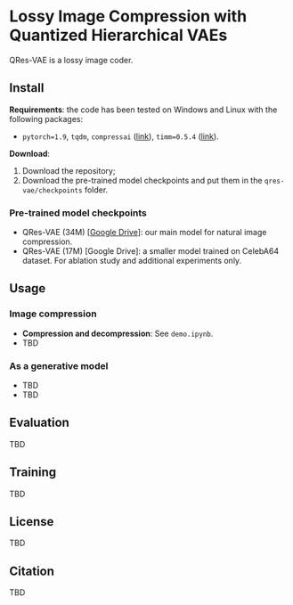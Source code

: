 # Lossy Image Compression with Quantized Hierarchical VAEs
QRes-VAE is a lossy image coder.

## Install
**Requirements**: the code has been tested on Windows and Linux with the following packages:
- `pytorch=1.9`, `tqdm`, `compressai` ([link](https://github.com/InterDigitalInc/CompressAI)), `timm=0.5.4` ([link](https://github.com/rwightman/pytorch-image-models)).

**Download**:
1. Download the repository;
2. Download the pre-trained model checkpoints and put them in the `qres-vae/checkpoints` folder.

### Pre-trained model checkpoints
- QRes-VAE (34M) [[Google Drive](https://drive.google.com/file/d/1qBJ306VgSbwo7eWWxqYnQI0bRhY0l-7R/view?usp=sharing)]: our main model for natural image compression.
- QRes-VAE (17M) [Google Drive]: a smaller model trained on CelebA64 dataset. For ablation study and additional experiments only.

## Usage
### Image compression
- **Compression and decompression**: See `demo.ipynb`.
- TBD
### As a generative model
- TBD
- TBD

## Evaluation
TBD

## Training
TBD

## License
TBD

## Citation
TBD
